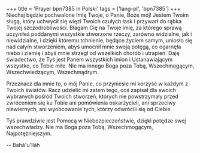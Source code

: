 +++
title = 'Prayer bpn7385 in Polski'
tags = ['lang-pl', 'bpn7385']
+++
Niechaj będzie pochwalone Imię Twoje, o Panie, Boże mój! Jestem Twoim sługą, który uchwycił się więzi Twoich czułych łask i przywarł do rąbka Twojej szczodrobliwości. Błagam Cię na Twoje imię, za którego sprawą uczyniłeś poddanymi wszystkie stworzone rzeczy, zarówno widzialne, jak i niewidzialne, i dzięki któremu tchnienie, będące życiem samym, uniosło się nad całym stworzeniem, abyś umocnił mnie swoją potęgą, co ogarnęła niebo i ziemię i abyś mnie strzegł od wszelkich chorób i utrapień. Daję świadectwo, że Tyś jest Panem wszystkich imion i Ustanawiającym wszystko, co Tobie miłe. Nie ma innego Boga poza Tobą, Wszechmogącym, Wszechwiedzącym, Wszechmądrym.
    
Przeznacz dla mnie to, o mój Panie, co przyniesie mi korzyść w każdym z Twoich światów. Racz udzielić mi zatem tego, coś zapisał dla swoich wybranych pośród Twoich stworzeń, których nie powstrzymały przed zwróceniem się ku Tobie ani pomówienia oskarżycieli, ani sprzeciwy niewiernych, ani wyobcowanie tych, którzy odwrócili się od Ciebie.
    
Tyś prawdziwie jest Pomocą w Niebezpieczeństwie, dzięki potędze swej wszechwładzy. Nie ma Boga poza Tobą, Wszechmogącym, Najpotężniejszym.

-- Bahá'u'lláh
